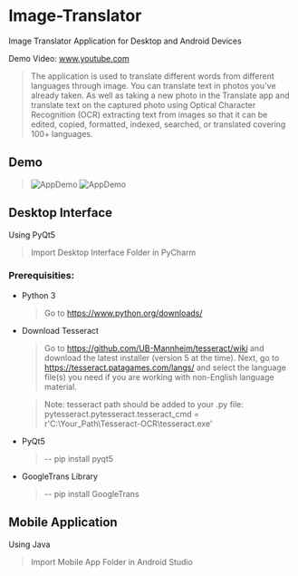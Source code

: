 # Image-Translator
Image Translator Application for Desktop and Android Devices

Demo Video: www.youtube.com

>The application is used to translate different words from different languages through image. You can translate text in photos you've already taken. As well as taking a new photo in the Translate app and translate text on the captured photo using Optical Character Recognition (OCR) extracting text from images so that it can be edited, copied, formatted, indexed, searched, or translated covering 100+ languages.


## Demo
   >![AppDemo](https://github.com/SamaaMoaty/Image-Translator-using-python/blob/master/Mobile%20App/IMG_8924.JPG)
   >![AppDemo](https://github.com/SamaaMoaty/Image-Translator-using-python/blob/master/Mobile%20App/download.gif)
   
## Desktop Interface 
   Using PyQt5
   >Import Desktop Interface Folder in PyCharm

### Prerequisities:

- Python 3
  >Go to https://www.python.org/downloads/
- Download Tesseract 
  >Go to https://github.com/UB-Mannheim/tesseract/wiki and download the latest installer (version 5 at the time). Next, go to https://tesseract.patagames.com/langs/ and select the language file(s) you need if you are working with non-English language material.
  
  > Note: tesseract path should be added to your .py file:   pytesseract.pytesseract.tesseract_cmd = r'C:\Your_Path\Tesseract-OCR\tesseract.exe'

- PyQt5 
  >-- pip install pyqt5

- GoogleTrans Library 
  >-- pip install GoogleTrans

## Mobile Application 
  Using Java 
  >Import Mobile App Folder in Android Studio

